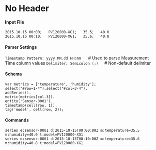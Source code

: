 # No Header

#### Input File

```csv
2015.10.15 00:00;   PV120000-XG1;   35.5;   40.0
2015.10.15 00:10;   PV120000-XG1;   35.6;   40.8
```

#### Parser Settings

`Timestamp Pattern: yyyy.MM.dd HH:mm`      # Used to parse Measurement Time column values
`Delimiter: Semicolon (;)`     # Non-default delimiter

#### Schema

```javascrit
var metrics = ['temperature', 'humidity'];
select("#row=1-*").select("#col=3-4").
addSeries().
metric(metrics[col-3]).
entity('Sensor-0001').
timestamp(cell(row, 1)).
tag('model', cell(row, 2));
```

#### Commands

```ls
series e:sensor-0001 d:2015-10-15T00:00:00Z m:temperature=35.5 m:humidity=40.0 t:model=PV120000-XG1
series e:sensor-0001 d:2015-10-15T00:10:00Z m:temperature=35.6 m:humidity=40.8 t:model=PV120000-XG1
```

